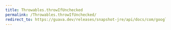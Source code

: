 ```yaml
---
title: Throwables.throwIfUnchecked
permalink: /Throwables.throwIfUnchecked/
redirect_to: https://guava.dev/releases/snapshot-jre/api/docs/com/google/common/base/Throwables.html#throwIfUnchecked-java.lang.Throwable-
---
```

